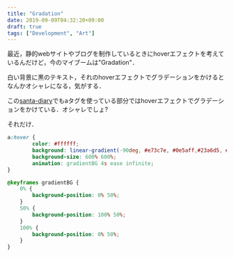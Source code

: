 ```yaml
---
title: "Gradation"
date: 2019-09-09T04:32:20+09:00
draft: true
tags: ["Development", "Art"]
---
```


最近，静的webサイトやブログを制作しているときにhoverエフェクトを考えているんだけど，今のマイブームは"Gradation"．

白い背景に黒のテキスト，それのhoverエフェクトでグラデーションをかけるとなんかオシャレになる，気がする．

この[santa-diary](https://santa-sukitoku.github.io/santa-diary/)でもaタグを使っている部分ではhoverエフェクトでグラデーションをかけている．オシャレでしょ?

それだけ．

```css
a:hover {
        color: #ffffff;
        background: linear-gradient(-90deg, #e73c7e, #0e5aff,#23a6d5, #23d5ab);
        background-size: 600% 600%;
        animation: gradientBG 4s ease infinite;
}

@keyframes gradientBG {
	0% {
		background-position: 0% 50%;
	}
	50% {
		background-position: 100% 50%;
	}
	100% {
		background-position: 0% 50%;
	}
}
```